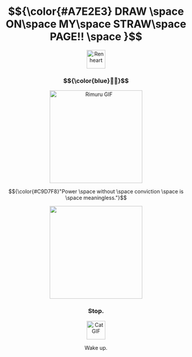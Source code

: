 <h1 align="center"> 
  $${\color{#A7E2E3} DRAW \space ON\space MY\space STRAW\space PAGE!! \space }$$
</h1>

<p align="center">
      <img src="https://media.tenor.com/TvMipbzNxQEAAAAi/renhana-ren.gif" alt="Ren heart" width="50">
</p>

<h3 align="center">
  $${\color{blue}💙💙}$$
</h3>

<p align="center">
    <img src="https://mishatventures.wordpress.com/wp-content/uploads/2019/01/tumblr_pkpttujtz21u86t2qo3_500.gif" alt="Rimuru GIF" width="250">
</p>

<p align="center">
  $${\color{#C9D7F8}"Power \space without \space conviction \space is \space meaningless."}$$
</p>

<p align="center">
<img src="https://static.wikia.nocookie.net/corpseparty/images/7/78/SakutaroProfile.png/revision/latest/scale-to-width-down/230?cb=20130419204543" width="250">
</p>
    
<h3 align="center">
  Stop.
</h3>

<p align="center">
    <img src="https://media.tenor.com/93tDn9zeswoAAAAi/mewo-sleep-sprite-mewo.gif" alt="Cat GIF" width="50">
</p>

<p align="center">
  Wake up.
</p>
